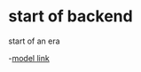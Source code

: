 # start of backend 

start of an era 

-[model link](https://app.eraser.io/workspace/YtPqZ1VogxGy1jzIDkzj)